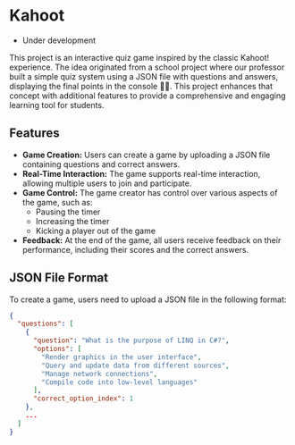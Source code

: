 # Kahoot 
* Under development

This project is an interactive quiz game inspired by the classic Kahoot! experience. The idea originated from a school project where our professor built a simple quiz system using a JSON file with questions and answers, displaying the final points in the console 🤣🤫. This project enhances that concept with additional features to provide a comprehensive and engaging learning tool for students.

## Features

- **Game Creation:** Users can create a game by uploading a JSON file containing questions and correct answers.
- **Real-Time Interaction:** The game supports real-time interaction, allowing multiple users to join and participate.
- **Game Control:** The game creator has control over various aspects of the game, such as:
  - Pausing the timer
  - Increasing the timer
  - Kicking a player out of the game
- **Feedback:** At the end of the game, all users receive feedback on their performance, including their scores and the correct answers.

## JSON File Format

To create a game, users need to upload a JSON file in the following format:

```json
{
  "questions": [
    {
      "question": "What is the purpose of LINQ in C#?",
      "options": [
        "Render graphics in the user interface",
        "Query and update data from different sources",
        "Manage network connections",
        "Compile code into low-level languages"
      ],
      "correct_option_index": 1
    },
    ...
  ]
}
